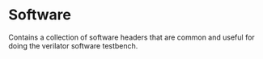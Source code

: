 # Software
Contains a collection of software headers that are common and useful for doing the verilator software testbench.
